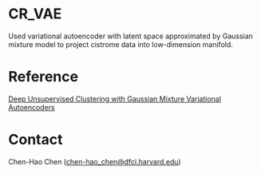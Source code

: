 # CR_VAE
Used variational autoencoder with latent space approximated by Gaussian mixture model to project cistrome data into low-dimension manifold.

# Reference #
[Deep Unsupervised Clustering with Gaussian Mixture Variational Autoencoders](https://arxiv.org/abs/1611.02648)

# Contact #
Chen-Hao Chen (chen-hao_chen@dfci.harvard.edu)
